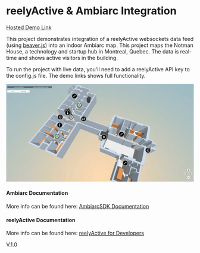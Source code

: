 # reelyActive & Ambiarc Integration

[Hosted Demo Link](https://s3-us-west-1.amazonaws.com/gk-web-demo/ambiarc/notman/1.1/index.html)

This project demonstrates integration of a reelyActive websockets data feed (using [beaver.js](https://github.com/reelyactive/beaver)) into an indoor Ambiarc map. This project maps the Notman House, a technology and startup hub in Montreal, Quebec. The data is real-time and shows active visitors in the building. 

To run the project with live data, you'll need to add a reelyActive API key to the config.js file. The demo links shows full functionality. 

![Alt text](screenshot.png?raw=true "Optional Title")

#### Ambiarc Documentation
More info can be found here: [AmbiarcSDK Documentation](http://ambiarc.com/documentation.html)

#### reelyActive Documentation
More info can be found here: [reelyActive for Developers](https://reelyactive.github.io/)

V.1.0
